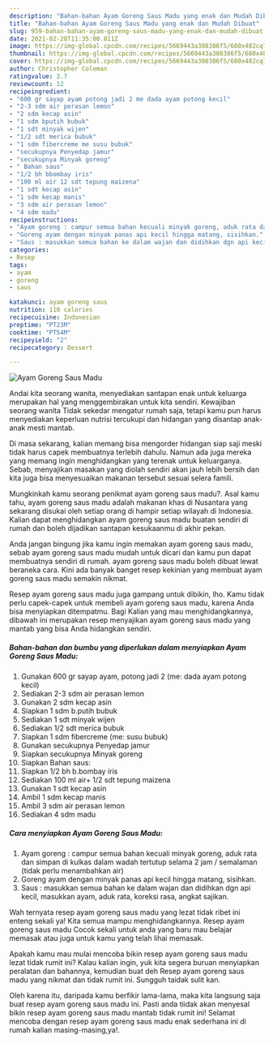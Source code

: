 ```yaml
---
description: "Bahan-bahan Ayam Goreng Saus Madu yang enak dan Mudah Dibuat"
title: "Bahan-bahan Ayam Goreng Saus Madu yang enak dan Mudah Dibuat"
slug: 959-bahan-bahan-ayam-goreng-saus-madu-yang-enak-dan-mudah-dibuat
date: 2021-02-28T11:35:00.811Z
image: https://img-global.cpcdn.com/recipes/5669443a308386f5/680x482cq70/ayam-goreng-saus-madu-foto-resep-utama.jpg
thumbnail: https://img-global.cpcdn.com/recipes/5669443a308386f5/680x482cq70/ayam-goreng-saus-madu-foto-resep-utama.jpg
cover: https://img-global.cpcdn.com/recipes/5669443a308386f5/680x482cq70/ayam-goreng-saus-madu-foto-resep-utama.jpg
author: Christopher Coleman
ratingvalue: 3.7
reviewcount: 12
recipeingredient:
- "600 gr sayap ayam potong jadi 2 me dada ayam potong kecil"
- "2-3 sdm air perasan lemon"
- "2 sdm kecap asin"
- "1 sdm bputih bubuk"
- "1 sdt minyak wijen"
- "1/2 sdt merica bubuk"
- "1 sdm fibercreme me susu bubuk"
- "secukupnya Penyedap jamur"
- "secukupnya Minyak goreng"
- " Bahan saus"
- "1/2 bh bbombay iris"
- "100 ml air 12 sdt tepung maizena"
- "1 sdt kecap asin"
- "1 sdm kecap manis"
- "3 sdm air perasan lemon"
- "4 sdm madu"
recipeinstructions:
- "Ayam goreng : campur semua bahan kecuali minyak goreng, aduk rata dan simpan di kulkas dalam wadah tertutup selama 2 jam / semalaman (tidak perlu menambahkan air)"
- "Goreng ayam dengan minyak panas api kecil hingga matang, sisihkan."
- "Saus : masukkan semua bahan ke dalam wajan dan didihkan dgn api kecil, masukkan ayam, aduk rata, koreksi rasa, angkat sajikan."
categories:
- Resep
tags:
- ayam
- goreng
- saus

katakunci: ayam goreng saus 
nutrition: 110 calories
recipecuisine: Indonesian
preptime: "PT23M"
cooktime: "PT54M"
recipeyield: "2"
recipecategory: Dessert

---
```



![Ayam Goreng Saus Madu](https://img-global.cpcdn.com/recipes/5669443a308386f5/680x482cq70/ayam-goreng-saus-madu-foto-resep-utama.jpg)

Andai kita seorang wanita, menyediakan santapan enak untuk keluarga merupakan hal yang menggembirakan untuk kita sendiri. Kewajiban seorang  wanita Tidak sekedar mengatur rumah saja, tetapi kamu pun harus menyediakan keperluan nutrisi tercukupi dan hidangan yang disantap anak-anak mesti mantab.

Di masa  sekarang, kalian memang bisa mengorder hidangan siap saji meski tidak harus capek membuatnya terlebih dahulu. Namun ada juga mereka yang memang ingin menghidangkan yang terenak untuk keluarganya. Sebab, menyajikan masakan yang diolah sendiri akan jauh lebih bersih dan kita juga bisa menyesuaikan makanan tersebut sesuai selera famili. 



Mungkinkah kamu seorang penikmat ayam goreng saus madu?. Asal kamu tahu, ayam goreng saus madu adalah makanan khas di Nusantara yang sekarang disukai oleh setiap orang di hampir setiap wilayah di Indonesia. Kalian dapat menghidangkan ayam goreng saus madu buatan sendiri di rumah dan boleh dijadikan santapan kesukaanmu di akhir pekan.

Anda jangan bingung jika kamu ingin memakan ayam goreng saus madu, sebab ayam goreng saus madu mudah untuk dicari dan kamu pun dapat membuatnya sendiri di rumah. ayam goreng saus madu boleh dibuat lewat beraneka cara. Kini ada banyak banget resep kekinian yang membuat ayam goreng saus madu semakin nikmat.

Resep ayam goreng saus madu juga gampang untuk dibikin, lho. Kamu tidak perlu capek-capek untuk membeli ayam goreng saus madu, karena Anda bisa menyiapkan ditempatmu. Bagi Kalian yang mau menghidangkannya, dibawah ini merupakan resep menyajikan ayam goreng saus madu yang mantab yang bisa Anda hidangkan sendiri.

<!--inarticleads1-->

##### Bahan-bahan dan bumbu yang diperlukan dalam menyiapkan Ayam Goreng Saus Madu:

1. Gunakan 600 gr sayap ayam, potong jadi 2 (me: dada ayam potong kecil)
1. Sediakan 2-3 sdm air perasan lemon
1. Gunakan 2 sdm kecap asin
1. Siapkan 1 sdm b.putih bubuk
1. Sediakan 1 sdt minyak wijen
1. Sediakan 1/2 sdt merica bubuk
1. Siapkan 1 sdm fibercreme (me: susu bubuk)
1. Gunakan secukupnya Penyedap jamur
1. Siapkan secukupnya Minyak goreng
1. Siapkan  Bahan saus:
1. Siapkan 1/2 bh b.bombay iris
1. Sediakan 100 ml air+ 1/2 sdt tepung maizena
1. Gunakan 1 sdt kecap asin
1. Ambil 1 sdm kecap manis
1. Ambil 3 sdm air perasan lemon
1. Sediakan 4 sdm madu




<!--inarticleads2-->

##### Cara menyiapkan Ayam Goreng Saus Madu:

1. Ayam goreng : campur semua bahan kecuali minyak goreng, aduk rata dan simpan di kulkas dalam wadah tertutup selama 2 jam / semalaman (tidak perlu menambahkan air)
1. Goreng ayam dengan minyak panas api kecil hingga matang, sisihkan.
1. Saus : masukkan semua bahan ke dalam wajan dan didihkan dgn api kecil, masukkan ayam, aduk rata, koreksi rasa, angkat sajikan.




Wah ternyata resep ayam goreng saus madu yang lezat tidak ribet ini enteng sekali ya! Kita semua mampu menghidangkannya. Resep ayam goreng saus madu Cocok sekali untuk anda yang baru mau belajar memasak atau juga untuk kamu yang telah lihai memasak.

Apakah kamu mau mulai mencoba bikin resep ayam goreng saus madu lezat tidak rumit ini? Kalau kalian ingin, yuk kita segera buruan menyiapkan peralatan dan bahannya, kemudian buat deh Resep ayam goreng saus madu yang nikmat dan tidak rumit ini. Sungguh taidak sulit kan. 

Oleh karena itu, daripada kamu berfikir lama-lama, maka kita langsung saja buat resep ayam goreng saus madu ini. Pasti anda tiidak akan menyesal bikin resep ayam goreng saus madu mantab tidak rumit ini! Selamat mencoba dengan resep ayam goreng saus madu enak sederhana ini di rumah kalian masing-masing,ya!.

